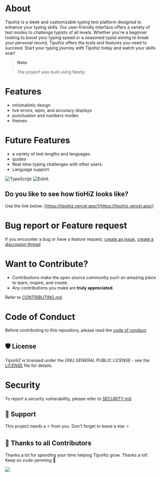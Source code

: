 # About

Tipohiz is a sleek and customizable typing test platform designed to enhance your typing skills. Our user-friendly interface offers a variety of test modes to challenge typists of all levels. Whether you're a beginner looking to boost your typing speed or a seasoned typist aiming to break your personal record, Tipohiz offers the tools and features you need to succeed. Start your typing journey with Tipohiz today and watch your skills soar!

> **Note**
>
> The project was built using Nextjs

# Features

-  minimalistic design
-  live errors, wpm, and accuracy displays
-  punctuation and numbers modes
-  themes

# Future Features

-  a variety of test lengths and languages
-  quotes
-  Real-time typing challenges with other users.
-  Language support.

![TypeScript](https://img.shields.io/badge/typescript-%23007ACC.svg?style=for-the-badge&logo=typescript&logoColor=white)
![Eslint](https://img.shields.io/badge/eslint-4B32C3?style=for-the-badge&logo=eslint&logoColor=white)

## Do you like to see how tioHiZ looks like?

Use the link below:
[https://tipohiz.vercel.app/](https://tipohiz.vercel.app/)

# Bug report or Feature request

If you encounter a bug or have a feature request, [create an issue](https://github.com/jhohannesK/tipohiz/issues),
[create a discussion thread](https://github.comjhohannesK/tipohiz/discussions)

# Want to Contribute?

-  Contributions make the open source community such an amazing place to learn, inspire, and create.
-  Any contributions you make are **truly appreciated**.

Refer to [CONTRIBUTING.md](CONTRIBUTING.md).

# Code of Conduct

Before contributing to this repository, please read the [code of conduct](CODE_OF_CONDUCT.md).

## 🛡️ License

TipoHiZ is licensed under the GNU GENERAL PUBLIC LICENSE - see the [LICENSE](LICENSE) file for details.

# Security

To report a security vulnerability, please refer to [SECURITY.md](SECURITY.md).

## 🙏 Support

This project needs a ⭐️ from you. Don't forget to leave a star ⭐️

## 💪 Thanks to all Contributors

Thanks a lot for spending your time helping TipoHiz grow. Thanks a lot! Keep on code-jamming 🍻

<a href="https://github.com/JhohannesK/TipoHiZ/graphs/contributors">
  <img src="https://contrib.rocks/image?repo=JhohannesK/TipoHiZ" />
</a>

